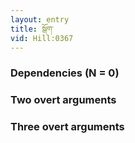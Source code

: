 ```yaml
---
layout: entry
title: སྒོག་
vid: Hill:0367
---
```

### Dependencies (N = 0)


### Two overt arguments


### Three overt arguments
